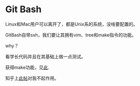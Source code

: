 # Git Bash

Linux和Mac用户可以离开了，都是Unix系的系统，没啥要配置的。

GitBash自带ssh，我们要让其拥有vim、tree和make指令的功能。

why？

看学长代码并且在其基础上做一点测试。

获得make功能，见[此](https://www.eemaker.com/git-bash-make.html).

知乎上[此帖](https://zhuanlan.zhihu.com/p/149305469)对我不起作用。
